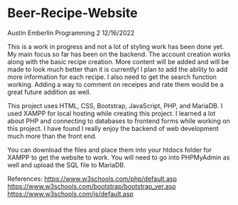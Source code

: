 # Beer-Recipe-Website
Austin Emberlin
Programming 2
12/16/2022

This is a work in progress and not a lot of styling work has been done yet. My main focus so far has been on the backend. 
The account creation works along with the basic recipe creation. 
More content will be added and will be made to look much better than it is currently!
I plan to add the ability to add more information for each recipe. I also need to get the search function working. Adding a way to comment on receipes and rate them would be a great future addition as well.

This project uses HTML, CSS, Bootstrap, JavaScript, PHP, and MariaDB. I used XAMPP for local hosting while creating this project. 
I learned a lot about PHP and connecting to databases to frontend forms while working on this project. 
I have found I really enjoy the backend of web development much more than the front end.

You can download the files and place them into your htdocs folder for XAMPP to get the website to work. 
You will need to go into PHPMyAdmin as well and upload the SQL file to MariaDB. 

References: 
https://www.w3schools.com/php/default.asp
https://www.w3schools.com/bootstrap/bootstrap_ver.asp
https://www.w3schools.com/js/default.asp
